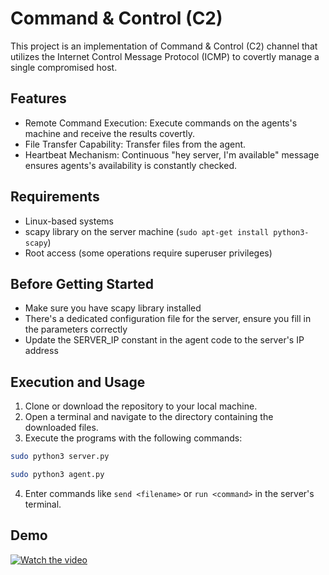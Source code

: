 
# Command & Control (C2)

This project is an implementation of Command & Control (C2) channel that utilizes the Internet Control Message Protocol (ICMP) to covertly manage a single compromised host. 
## Features

- Remote Command Execution: Execute commands on the agents's machine and receive the results covertly.
- File Transfer Capability: Transfer files from the agent.
- Heartbeat Mechanism: Continuous "hey server, I'm available" message ensures agents's availability is constantly checked.


## Requirements
- Linux-based systems
- scapy library on the server machine (`sudo apt-get install python3-scapy`)
- Root access (some operations require superuser privileges)
## Before Getting Started
- Make sure you have scapy library installed
- There's a dedicated configuration file for the server, ensure you fill in the parameters correctly
- Update the SERVER_IP constant in the agent code to the server's IP address
## Execution and Usage

1. Clone or download the repository to your local machine.
2. Open a terminal and navigate to the directory containing the downloaded files.
3. Execute the programs with the following commands:
```bash
sudo python3 server.py
```
```bash
sudo python3 agent.py
```
4. Enter commands like `send <filename>` or `run <command>` in the server's terminal.
## Demo
[![Watch the video](https://i.ytimg.com/vi/gYFdk05Q24g/maxresdefault.jpg)](https://youtu.be/gYFdk05Q24g)